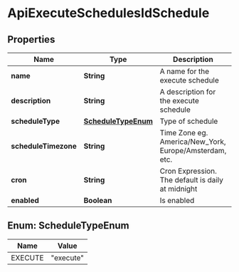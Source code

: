 

# ApiExecuteSchedulesIdSchedule

## Properties

Name | Type | Description | Notes
------------ | ------------- | ------------- | -------------
**name** | **String** | A name for the execute schedule |  [optional]
**description** | **String** | A description for the execute schedule |  [optional]
**scheduleType** | [**ScheduleTypeEnum**](#ScheduleTypeEnum) | Type of schedule |  [optional]
**scheduleTimezone** | **String** | Time Zone eg. America/New_York, Europe/Amsterdam, etc. |  [optional]
**cron** | **String** | Cron Expression. The default is daily at midnight |  [optional]
**enabled** | **Boolean** | Is enabled |  [optional]



## Enum: ScheduleTypeEnum

Name | Value
---- | -----
EXECUTE | &quot;execute&quot;



